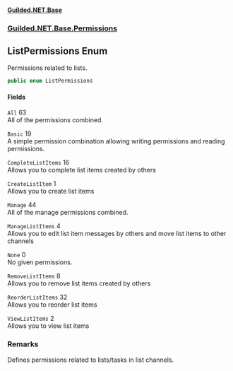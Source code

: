 
#### [Guilded.NET.Base](Guilded_NET_Base 'Guilded_NET_Base')
### [Guilded.NET.Base.Permissions](Guilded_NET_Base#Guilded_NET_Base_Permissions 'Guilded.NET.Base.Permissions')
## ListPermissions Enum
Permissions related to lists.  
```csharp
public enum ListPermissions

```

#### Fields
<a name='Guilded_NET_Base_Permissions_ListPermissions_All'></a>
`All` 63  
All of the permissions combined.  
  
<a name='Guilded_NET_Base_Permissions_ListPermissions_Basic'></a>
`Basic` 19  
A simple permission combination allowing writing permissions and reading permissions.  
  
<a name='Guilded_NET_Base_Permissions_ListPermissions_CompleteListItems'></a>
`CompleteListItems` 16  
Allows you to complete list items created by others  
  
<a name='Guilded_NET_Base_Permissions_ListPermissions_CreateListItem'></a>
`CreateListItem` 1  
Allows you to create list items  
  
<a name='Guilded_NET_Base_Permissions_ListPermissions_Manage'></a>
`Manage` 44  
All of the manage permissions combined.  
  
<a name='Guilded_NET_Base_Permissions_ListPermissions_ManageListItems'></a>
`ManageListItems` 4  
Allows you to edit list item messages by others and move list items to other channels  
  
<a name='Guilded_NET_Base_Permissions_ListPermissions_None'></a>
`None` 0  
No given permissions.  
  
<a name='Guilded_NET_Base_Permissions_ListPermissions_RemoveListItems'></a>
`RemoveListItems` 8  
Allows you to remove list items created by others  
  
<a name='Guilded_NET_Base_Permissions_ListPermissions_ReorderListItems'></a>
`ReorderListItems` 32  
Allows you to reorder list items  
  
<a name='Guilded_NET_Base_Permissions_ListPermissions_ViewListItems'></a>
`ViewListItems` 2  
Allows you to view list items  
  
### Remarks
Defines permissions related to lists/tasks in list channels.
